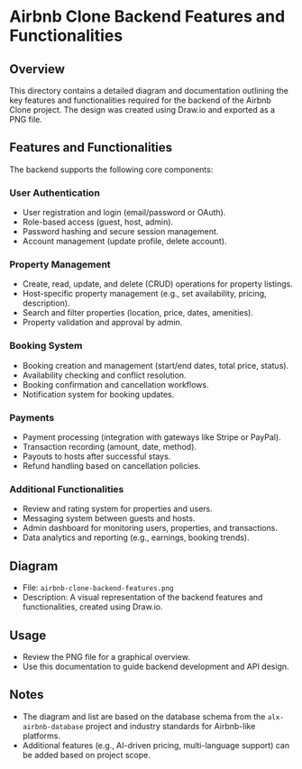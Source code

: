# Airbnb Clone Backend Features and Functionalities

## Overview
This directory contains a detailed diagram and documentation outlining the key features and functionalities required for the backend of the Airbnb Clone project. The design was created using Draw.io and exported as a PNG file.

## Features and Functionalities
The backend supports the following core components:

### User Authentication
- User registration and login (email/password or OAuth).
- Role-based access (guest, host, admin).
- Password hashing and secure session management.
- Account management (update profile, delete account).

### Property Management
- Create, read, update, and delete (CRUD) operations for property listings.
- Host-specific property management (e.g., set availability, pricing, description).
- Search and filter properties (location, price, dates, amenities).
- Property validation and approval by admin.

### Booking System
- Booking creation and management (start/end dates, total price, status).
- Availability checking and conflict resolution.
- Booking confirmation and cancellation workflows.
- Notification system for booking updates.

### Payments
- Payment processing (integration with gateways like Stripe or PayPal).
- Transaction recording (amount, date, method).
- Payouts to hosts after successful stays.
- Refund handling based on cancellation policies.

### Additional Functionalities
- Review and rating system for properties and users.
- Messaging system between guests and hosts.
- Admin dashboard for monitoring users, properties, and transactions.
- Data analytics and reporting (e.g., earnings, booking trends).

## Diagram
- File: `airbnb-clone-backend-features.png`
- Description: A visual representation of the backend features and functionalities, created using Draw.io.

## Usage
- Review the PNG file for a graphical overview.
- Use this documentation to guide backend development and API design.

## Notes
- The diagram and list are based on the database schema from the `alx-airbnb-database` project and industry standards for Airbnb-like platforms.
- Additional features (e.g., AI-driven pricing, multi-language support) can be added based on project scope.